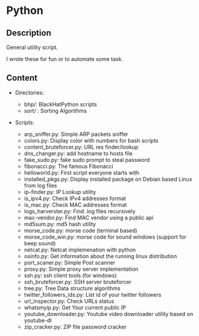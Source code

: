 # Python

## Description
General utility script.

I wrote these for fun or to automate some task.

## Content

* Directories:

  * bhp/: BlackHatPython scripts
  * sort/ : Sorting Algorithms


* Scripts:

  * arp_sniffer.py: Simple ARP packets sniffer
  * colors.py: Display color with numbers for bash scripts
  * content_bruteforcer.py: URL res finder/lookup
  * dns_changer.py: add hostname to hosts file
  * fake_sudo.py: fake sudo prompt to steal password
  * fibonacci.py: The famous Fibonacci
  * helloworld.py: First script everyone starts with
  * installed_pkgs.py: Display installed package on Debian based Linux from log files
  * ip-finder.py: IP Lookup utility
  * is_ipv4.py: Check IPv4 addresses format
  * is_mac.py: Check MAC addresses format
  * logs_harverster.py: Find .log files recursively
  * mac-vendor.py: Find MAC vendor using a public api
  * md5sum.py: md5 hash utility
  * morse_code.py: morse code (terminal based)
  * morse_code_win.py: morse code for sound windows (support for beep sound)
  * netcat.py: Netcat implemenation with python
  * osinfo.py: Get information about the running linux distribution
  * port_scaner.py: Simple Post scanner
  * proxy.py: Simple proxy server implementation
  * ssh.py: ssh client tools (for windows)
  * ssh_bruteforcer.py: SSH server bruteforcer
  * tree.py: Tree Data structure algorithms
  * twitter_followers_ids.py: List id of your twitter followers
  * url_inspector.py: Check URLs status
  * whatsmyip.py: Get Your current public IP
  * youtube_downloader.py: Youtube video downloader utility based on youtube-dl
  * zip_cracker.py: ZIP file password cracker
